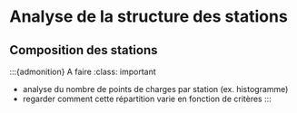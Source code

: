 # Analyse de la structure des stations

## Composition des stations

:::{admonition} A faire
:class: important

- analyse du nombre de points de charges par station (ex. histogramme)
- regarder comment cette répartition varie en fonction de critères
:::